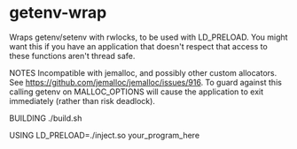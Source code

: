 # getenv-wrap
Wraps getenv/setenv with rwlocks, to be used with LD_PRELOAD. You might want this if you have an application that doesn't respect that access to these functions aren't thread safe.

NOTES
Incompatible with jemalloc, and possibly other custom allocators. See https://github.com/jemalloc/jemalloc/issues/916. To guard against this calling getenv on MALLOC_OPTIONS will cause the application to exit immediately (rather than risk deadlock).

BUILDING
./build.sh

USING
LD_PRELOAD=./inject.so your_program_here
